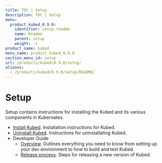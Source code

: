```yaml
---
title: TOC | Setup
description: TOC | Setup
menu:
  product_kubed_0.9.0:
    identifier: setup-readme
    name: Readme
    parent: setup
    weight: -1
product_name: kubed
menu_name: product_kubed_0.9.0
section_menu_id: setup
url: /products/kubed/0.9.0/setup/
aliases:
  - /products/kubed/0.9.0/setup/README/
---
```


# Setup

Setup contains instructions for installing the Kubed and its various components in Kubernetes.

- [Install Kubed](/products/kubed/0.9.0/setup/install). Installation instructions for Kubed.
- [Uninstall Kubed](/products/kubed/0.9.0/setup/uninstall). Instructions for uninstallating Kubed.
- Developer Guide
  - [Overview](/products/kubed/0.9.0/setup/developer-guide/overview). Outlines everything you need to know from setting up your dev environment to how to build and test Kubed.
  - [Release process](/products/kubed/0.9.0/setup/developer-guide/release). Steps for releasing a new version of Kubed.
